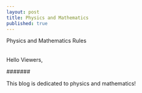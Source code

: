 ```yaml
---
layout: post
title: Physics and Mathematics
published: true
---
```

Physics and Mathematics Rules

######

Hello Viewers,

#######

This blog is dedicated to physics and mathematics!
